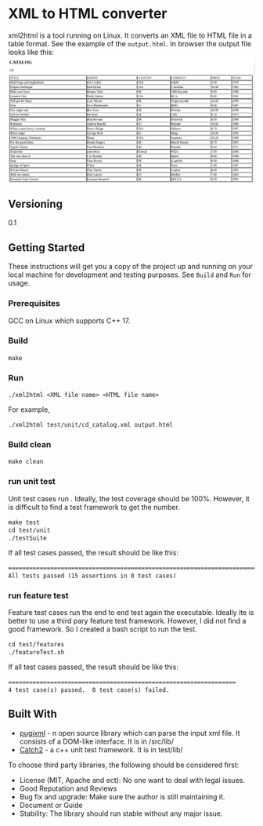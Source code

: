 # XML to HTML converter
xml2html is a tool running on Linux. It converts an XML file to HTML file in a table format. See the example of the `output.html`. In browser the output file looks like this:
![Image of CD Catalog HTML table](./Result.png)

## Versioning
0.1

## Getting Started
These instructions will get you a copy of the project up and running on your local machine for development and testing purposes. See `Build` and `Run` for usage.  

### Prerequisites

GCC on Linux which supports C++ 17.

### Build
```
make
```
### Run
```
./xml2html <XML file name> <HTML file name>
```
For example,
```
./xml2html test/unit/cd_catalog.xml output.html
```
### Build clean
```
make clean
```
### run unit test
Unit test cases run . Ideally, the test coverage should be 100%. However, it is difficult to find a test framework to get the number.
```
make test
cd test/unit
./testSuite
```
If all test cases passed, the result should be like this:
```
===============================================================================
All tests passed (15 assertions in 8 test cases)
```
### run feature test
Feature test cases run the end to end test again the executable. Ideally ite is better to use a third pary feature test framework. However, I did not find a good framework. So I created a bash script to run the test.
```
cd test/features
./featureTest.sh
```
If all test cases passed, the result should be like this:
```
=================================================================
4 test case(s) passed.  0 test case(s) failed.
```
## Built With
* [pugixml](https://pugixml.org/docs/quickstart.html) - n open source library which can parse the input xml file. It consists of a DOM-like interface. It is in /src/lib/
* [Catch2](https://github.com/catchorg/Catch2/blob/v2.x/docs/tutorial.md) - a c++ unit test framework. It is in test/lib/

To choose third party libraries, the following should be considered first:
* License (MIT, Apache and ect): No one want to deal with legal issues.
* Good Reputation and Reviews
* Bug fix and upgrade: Make sure the author is still maintaining it.
* Document or Guide
* Stability: The library should run stable without any major issue.